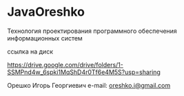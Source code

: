 # JavaOreshko

Технология проектирования программного обеспечения информационных систем

ссылка на диск

https://drive.google.com/drive/folders/1-SSMPnd4w_6spki1MqShD4r0Tf6e4M5S?usp=sharing


Орешко Игорь Георгиевич
e-mail: oreshko.i@gmail.com
